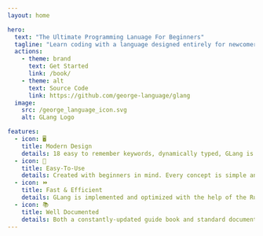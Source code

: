 ```yaml
---
layout: home

hero:
  text: "The Ultimate Programming Lanuage For Beginners"
  tagline: "Learn coding with a language designed entirely for newcomers."
  actions:
    - theme: brand
      text: Get Started
      link: /book/
    - theme: alt
      text: Source Code
      link: https://github.com/george-language/glang
  image:
    src: /george_language_icon.svg
    alt: GLang Logo

features:
  - icon: 🖥️
    title: Modern Design
    details: 18 easy to remember keywords, dynamically typed, GLang is built for the future.
  - icon: 🎂
    title: Easy-To-Use
    details: Created with beginners in mind. Every concept is simple and straighforward.
  - icon: ⏩
    title: Fast & Efficient
    details: GLang is implemented and optimized with the help of the Rust programming language.
  - icon: 📚
    title: Well Documented
    details: Both a constantly-updated guide book and standard documentation are made for GLang.
---
```


